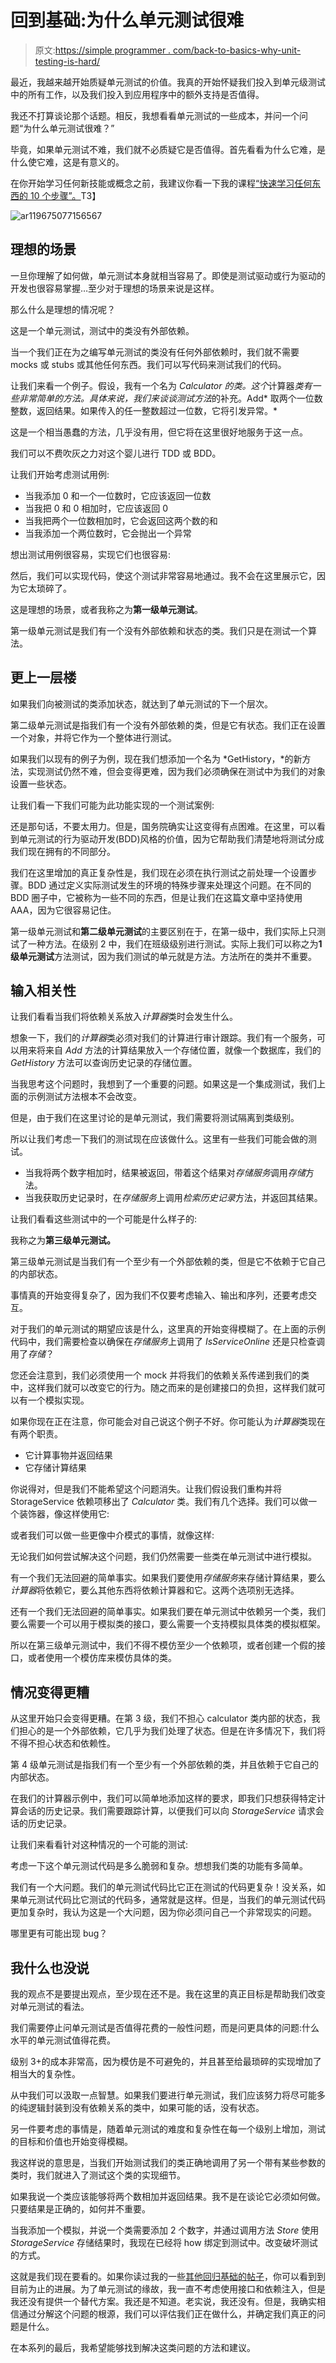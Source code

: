# 回到基础:为什么单元测试很难

> 原文:[https://simple programmer . com/back-to-basics-why-unit-testing-is-hard/](https://simpleprogrammer.com/back-to-basics-why-unit-testing-is-hard/)

最近，我越来越开始质疑单元测试的价值。我真的开始怀疑我们投入到单元级测试中的所有工作，以及我们投入到应用程序中的额外支持是否值得。

我还不打算谈论那个话题。相反，我想看看单元测试的一些成本，并问一个问题“为什么单元测试很难？”

毕竟，如果单元测试不难，我们就不必质疑它是否值得。首先看看为什么它难，是什么使它难，这是有意义的。

在你开始学习任何新技能或概念之前，我建议你看一下我的课程[“快速学习任何东西的 10 个步骤”。](https://simpleprogrammer.com/store/products/learn-anything-quickly/)T3】



![ar119675077156567](img/e697df7bc3d593a211ab15bbd64b510a.png "ar119675077156567")



## 理想的场景

一旦你理解了如何做，单元测试本身就相当容易了。即使是测试驱动或行为驱动的开发也很容易掌握…至少对于理想的场景来说是这样。

那么什么是理想的情况呢？

这是一个单元测试，测试中的类没有外部依赖。

当一个我们正在为之编写单元测试的类没有任何外部依赖时，我们就不需要 mocks 或 stubs 或其他任何东西。我们可以写代码来测试我们的代码。

让我们来看一个例子。假设，我有一个名为 *Calculator 的类。这个*计算器*类有一些非常简单的方法。具体来说，我们来谈谈测试方法*的补充。Add* 取两个一位数整数，返回结果。如果传入的任一整数超过一位数，它将引发异常。*

这是一个相当愚蠢的方法，几乎没有用，但它将在这里很好地服务于这一点。

我们可以不费吹灰之力对这个婴儿进行 TDD 或 BDD。

让我们开始考虑测试用例:

*   当我添加 0 和一个一位数时，它应该返回一位数
*   当我把 0 和 0 相加时，它应该返回 0
*   当我把两个一位数相加时，它会返回这两个数的和
*   当我添加一个两位数时，它会抛出一个异常

想出测试用例很容易，实现它们也很容易:

然后，我们可以实现代码，使这个测试非常容易地通过。我不会在这里展示它，因为它太琐碎了。

这是理想的场景，或者我称之为**第一级单元测试**。

第一级单元测试是我们有一个没有外部依赖和状态的类。我们只是在测试一个算法。

## 更上一层楼

如果我们向被测试的类添加状态，就达到了单元测试的下一个层次。

第二级单元测试是指我们有一个没有外部依赖的类，但是它有状态。我们正在设置一个对象，并将它作为一个整体进行测试。

如果我们以现有的例子为例，现在我们想添加一个名为 *GetHistory，*的新方法，实现测试仍然不难，但会变得更难，因为我们必须确保在测试中为我们的对象设置一些状态。

让我们看一下我们可能为此功能实现的一个测试案例:

还是那句话，不要太用力。但是，国务院确实让这变得有点困难。在这里，可以看到单元测试的行为驱动开发(BDD)风格的价值，因为它帮助我们清楚地将测试分成我们现在拥有的不同部分。

我们在这里增加的真正复杂性是，我们现在必须在执行测试之前处理一个设置步骤。BDD 通过定义实际测试发生的环境的特殊步骤来处理这个问题。在不同的 BDD 圈子中，它被称为一些不同的东西，但是让我们在这篇文章中坚持使用 AAA，因为它很容易记住。

第一级单元测试和**第二级单元测试**的主要区别在于，在第一级中，我们实际上只测试了一种方法。在级别 2 中，我们在班级级别进行测试。实际上我们可以称之为**1 级单元测试**方法测试，因为我们测试的单元就是方法。方法所在的类并不重要。

## 输入相关性

让我们看看当我们将依赖关系放入*计算器*类时会发生什么。

想象一下，我们的*计算器*类必须对我们的计算进行审计跟踪。我们有一个服务，可以用来将来自 *Add* 方法的计算结果放入一个存储位置，就像一个数据库，我们的 *GetHistory* 方法可以查询历史记录的存储位置。

当我思考这个问题时，我想到了一个重要的问题。如果这是一个集成测试，我们上面的示例测试方法根本不会改变。

但是，由于我们在这里讨论的是单元测试，我们需要将测试隔离到类级别。

所以让我们考虑一下我们的测试现在应该做什么。这里有一些我们可能会做的测试。

*   当我将两个数字相加时，结果被返回，带着这个结果对*存储服务*调用*存储*方法。
*   当我获取历史记录时，在*存储服务*上调用*检索历史记录*方法，并返回其结果。

让我们看看这些测试中的一个可能是什么样子的:

我称之为**第三级单元测试。**

第三级单元测试是当我们有一个至少有一个外部依赖的类，但是它不依赖于它自己的内部状态。

事情真的开始变得复杂了，因为我们不仅要考虑输入、输出和序列，还要考虑交互。

对于我们的单元测试的期望应该是什么，这里真的开始变得模糊了。在上面的示例代码中，我们需要检查以确保在*存储服务*上调用了 *IsServiceOnline* 还是只检查调用了*存储*？

您还会注意到，我们必须使用一个 mock 并将我们的依赖关系传递到我们的类中，这样我们就可以改变它的行为。随之而来的是创建接口的负担，这样我们就可以有一个模拟实现。

如果你现在正在注意，你可能会对自己说这个例子不好。你可能认为*计算器*类现在有两个职责。

*   它计算事物并返回结果
*   它存储计算结果

你说得对，但是我们不能希望这个问题消失。让我们假设我们重构并将 StorageService 依赖项移出了 *Calculator* 类。我们有几个选择。我们可以做一个装饰器，像这样使用它:

或者我们可以做一些更像中介模式的事情，就像这样:

无论我们如何尝试解决这个问题，我们仍然需要一些类在单元测试中进行模拟。

有一个我们无法回避的简单事实。如果我们要使用*存储服务*来存储计算结果，要么*计算器*将依赖它，要么其他东西将依赖计算器和它。这两个选项别无选择。

还有一个我们无法回避的简单事实。如果我们要在单元测试中依赖另一个类，我们要么需要一个可以用于模拟类的接口，要么需要一个支持模拟具体类的模拟框架。

所以在第三级单元测试中，我们不得不模仿至少一个依赖项，或者创建一个假的接口，或者使用一个模仿库来模仿具体的类。

## **情况变得更糟**

从这里开始只会变得更糟。在第 3 级，我们不担心 calculator 类内部的状态，我们担心的是一个外部依赖，它几乎为我们处理了状态。但是在许多情况下，我们将不得不担心状态和依赖性。

第 4 级单元测试是指我们有一个至少有一个外部依赖的类，并且依赖于它自己的内部状态。

在我们的计算器示例中，我们可以简单地添加这样的要求，即我们只想获得特定计算会话的历史记录。我们需要跟踪计算，以便我们可以向 *StorageService* 请求会话的历史记录。

让我们来看看针对这种情况的一个可能的测试:

考虑一下这个单元测试代码是多么脆弱和复杂。想想我们类的功能有多简单。

我们有一个大问题。我们的单元测试代码比它正在测试的代码更复杂！没关系，如果单元测试代码比它测试的代码多，通常就是这样。但是，当我们的单元测试代码更加复杂时，我认为这是一个大问题，因为你必须问自己一个非常现实的问题。

哪里更有可能出现 bug？

## 我什么也没说

我的观点不是要提出观点，至少现在还不是。我在这里的真正目标是帮助我们改变对单元测试的看法。

我们需要停止问单元测试是否值得花费的一般性问题，而是问更具体的问题:什么水平的单元测试值得花费。

级别 3+的成本非常高，因为模仿是不可避免的，并且甚至给最琐碎的实现增加了相当大的复杂性。

从中我们可以汲取一点智慧。如果我们要进行单元测试，我们应该努力将尽可能多的纯逻辑封装到没有依赖关系的类中，如果可能的话，没有状态。

另一件要考虑的事情是，随着单元测试的难度和复杂性在每一个级别上增加，测试的目标和价值也开始变得模糊。

我这样说的意思是，当我们开始测试我们的类正确地调用了另一个带有某些参数的类时，我们就进入了测试这个类的实现细节。

如果我说一个类应该能够将两个数相加并返回结果。我不是在谈论它必须如何做。只要结果是正确的，如何并不重要。

当我添加一个模拟，并说一个类需要添加 2 个数字，并通过调用方法 *Store* 使用 *StorageService* 存储结果时，我现在已经将 how 绑定到测试中。改变破坏测试的方式。

这就是我们现在要看的。如果你读过我的一些[其他回归基础的帖子](https://simpleprogrammer.com/back-to-basics-series/)，你可以看到到目前为止的进展。为了单元测试的缘故，我一直不考虑使用接口和依赖注入，但是我还没有提供一个替代方案。我还是不知道。老实说，我还没有。但是，我确实相信通过分解这个问题的根源，我们可以评估我们正在做什么，并确定我们真正的问题是什么。

在本系列的最后，我希望能够找到解决这类问题的方法和建议。